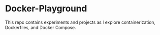 # Docker-Playground
 This repo contains experiments and projects as I explore containerization, Dockerfiles, and Docker Compose.

